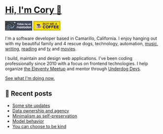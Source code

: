 # [Hi, I'm Cory 👋](https://coryd.dev)

[![Follow @cory@social.lol on Mastodon](/assets/img/mastodon.png)](https://social.lol/@cory) [![Buy me a Coffee](/assets/img/buymeacoffee.png)](https://www.buymeacoffee.com/cory)

I'm a software developer based in Camarillo, California. I enjoy hanging out with my beautiful family and 4 rescue dogs, technology, automation, [music](https://coryd.dev/now#artists), [writing](https://coryd.dev), [reading](https://coryd.dev/now#books) and [tv](https://coryd.dev/now#tv) and [movies](https://coryd.dev/now#movies).

I build, maintain and design web applications. I've been coding professionally since 2010 with a focus on frontend technologies. I help organize [the Eleventy Meetup](https://11tymeetup.dev/) and mentor through [Underdog Devs](https://www.underdogdevs.org).

[See what I'm doing now.](https://coryd.dev/now)

## 📝 Recent posts

<!-- BLOGPOSTS:START -->
- [Some site updates](https://coryd.dev/posts/2024/some-site-updates/)
- [Data ownership and agency](https://coryd.dev/posts/2024/data-ownership-and-agency/)
- [Minimalism as self-preservation](https://coryd.dev/posts/2024/2024-minimalism-as-self-preservation/)
- [Model behavior](https://coryd.dev/posts/2024/model-behavior/)
- [You can choose to be kind](https://coryd.dev/posts/2024/you-can-choose-to-be-kind/)
<!-- BLOGPOSTS:END -->